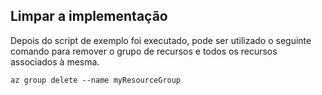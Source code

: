 ## <a name="clean-up-deployment"></a>Limpar a implementação

Depois do script de exemplo foi executado, pode ser utilizado o seguinte comando para remover o grupo de recursos e todos os recursos associados à mesma.

```azurecli
az group delete --name myResourceGroup
```
